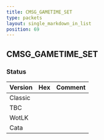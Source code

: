 ```yaml
---
title: CMSG_GAMETIME_SET
type: packets
layout: single_markdown_in_list
position: 69
---
```


## CMSG_GAMETIME_SET

### Status

Version | Hex | Comment
---------- | ---------- | ---------- 
Classic |  |  
TBC |  |  
WotLK |  |  
Cata |  |  
